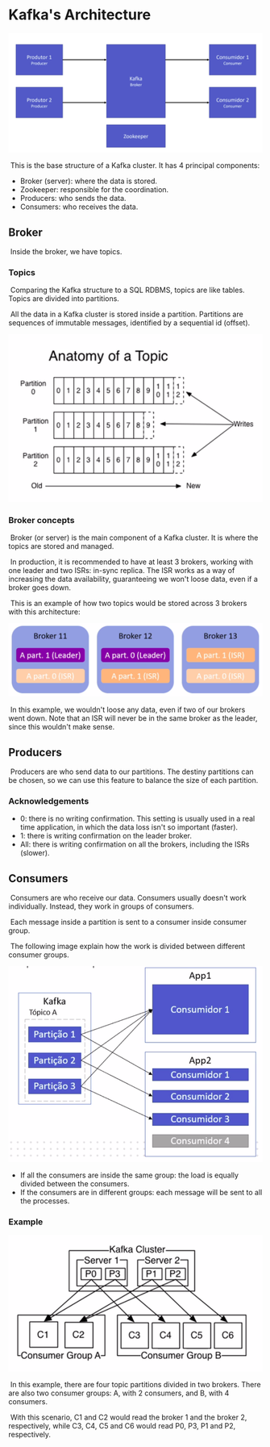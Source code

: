 # Kafka's Architecture

![image-20220310150934300](../images/image-20220310150934300.png)

​	This is the base structure of a Kafka cluster. It has 4 principal components:

- Broker (server): where the data is stored.
- Zookeeper: responsible for the coordination.
- Producers: who sends the data.
- Consumers: who receives the data.

## Broker

​	Inside the broker, we have topics.

### Topics

​	Comparing the Kafka structure to a SQL RDBMS, topics are like tables. Topics are divided into partitions.

​	All the data in a Kafka cluster is stored inside a partition. Partitions are sequences of immutable messages, identified by a sequential id (offset).

![image-20220310151747746](../images/image-20220310151747746.png)

### Broker concepts

​	Broker (or server) is the main component of a Kafka cluster. It is where the topics are stored and managed.

​	In production, it is recommended to have at least 3 brokers, working with one leader and two ISRs: in-sync replica. The ISR works as a way of increasing the data availability, guaranteeing we won't loose data, even if a broker goes down.

​	This is an example of how two topics would be stored across 3 brokers with this architecture:

![image-20220310154026197](../images/image-20220310154026197.png)

​	In this example, we wouldn't loose any data, even if two of our brokers went down. Note that an ISR will never be in the same broker as the leader, since this wouldn't make sense.

## Producers

​	Producers are who send data to our partitions. The destiny partitions can be chosen, so we can use this feature to balance the size of each partition.

### Acknowledgements 

- 0: there is no writing confirmation. This setting is usually used in a real time application, in which the data loss isn't so important (faster).
- 1: there is writing confirmation on the leader broker.
- All: there is writing confirmation on all the brokers, including the ISRs (slower).

## Consumers

​	Consumers are who receive our data. Consumers usually doesn't work individually. Instead, they work in groups of consumers.

​	Each message inside a partition is sent to a consumer inside consumer group.

​	The following image explain how the work is divided between different consumer groups.

![image-20220310163223240](../images/image-20220310163223240.png)

- If all the consumers are inside the same group: the load is equally divided between the consumers.
- If the consumers are in different groups: each message will be sent to all the processes.

### Example

![image-20220310163619632](../images/image-20220310163619632.png)

​	In this example, there are four topic partitions divided in two brokers. There are also two consumer groups: A, with 2 consumers, and B, with 4 consumers.

​	With this scenario, C1 and C2 would read the broker 1 and the broker 2, respectively, while C3, C4, C5 and C6 would read P0, P3, P1 and P2, respectively.
